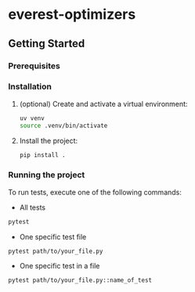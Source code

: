 # everest-optimizers

## Getting Started

### Prerequisites

### Installation

1.  (optional) Create and activate a virtual environment:

    ```bash
    uv venv
    source .venv/bin/activate
    ```

2.  Install the project:

    ```bash
    pip install .
    ```

### Running the project

To run tests, execute one of the following commands:

- All tests
```bash
pytest
```

- One specific test file

```bash
pytest path/to/your_file.py
```

- One specific test in a file

```bash
pytest path/to/your_file.py::name_of_test
```

